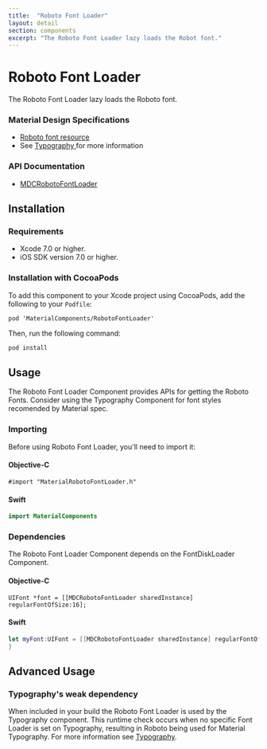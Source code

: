 ```yaml
---
title:  "Roboto Font Loader"
layout: detail
section: components
excerpt: "The Roboto Font Loader lazy loads the Robot font."
---
```

# Roboto Font Loader

The Roboto Font Loader lazy loads the Roboto font.
<!--{: .intro :}-->

### Material Design Specifications

<ul class="icon-list">
  <li class="icon-link">
    <a href="https://www.google.com/design/spec/resources/roboto-noto-fonts.html">
      Roboto font resource
    </a>
  </li>
  <li class="icon-link">
    See
    <a href="https://www.google.com/design/spec/typography.html">
      Typography
    </a>
    for more information
  </li>
</ul>

### API Documentation

<ul class="icon-list">
  <li class="icon-link">
    <a href="apidocs/Classes/MDCRobotoFontLoader.html">
      MDCRobotoFontLoader
    </a>
  </li>
</ul>

## Installation

### Requirements

- Xcode 7.0 or higher.
- iOS SDK version 7.0 or higher.

### Installation with CocoaPods

To add this component to your Xcode project using CocoaPods, add the following to your `Podfile`:

```
pod 'MaterialComponents/RobotoFontLoader'
```

Then, run the following command:

~~~ bash
pod install
~~~

## Usage

The Roboto Font Loader Component provides APIs for getting the Roboto Fonts. Consider using the
Typography Component for font styles recomended by Material spec.

### Importing

Before using Roboto Font Loader, you'll need to import it:

<!--<div class="material-code-render" markdown="1">-->
#### Objective-C

~~~ objc
#import "MaterialRobotoFontLoader.h"
~~~

#### Swift
~~~ swift
import MaterialComponents
~~~
<!--</div>-->

### Dependencies

The Roboto Font Loader Component depends on the FontDiskLoader Component.

<!--<div class="material-code-render" markdown="1">-->
#### Objective-C
~~~ objc
UIFont *font = [[MDCRobotoFontLoader sharedInstance] regularFontOfSize:16];
~~~

#### Swift
~~~ swift
let myFont:UIFont = [[MDCRobotoFontLoader sharedInstance] regularFontOfSize:16];
}
~~~
<!--</div>-->

## Advanced Usage
### Typography's weak dependency
When included in your build the Roboto Font Loader is used by the Typography component. This runtime
check occurs when no specific Font Loader is set on Typography, resulting in Roboto being used for
Material Typography.
For more information see
[Typography](https://github.com/google/material-components-ios/tree/develop/components/Typography).
